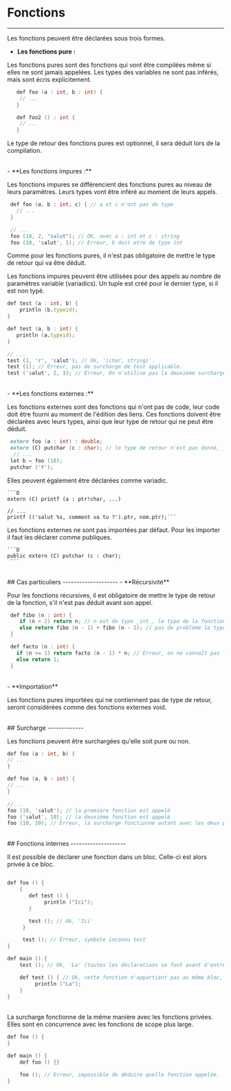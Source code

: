 # Fonctions
<hr>

Les fonctions peuvent être déclarées sous trois formes.
<br>
- **Les fonctions pure :**

 Les fonctions pures sont des fonctions qui vont être compilées même si elles ne sont jamais appelées.
 Les types des variables ne sont pas inférés, mais sont écris explicitement.
 
 ```D
    def foo (a : int, b : int) {
     // ...
    }

    def foo2 () : int {
     // ...
    }
  ```

  Le type de retour des fonctions pures est optionnel, il sera déduit lors de la compilation.

<br>
- **Les fonctions impures :**

 Les fonctions impures se différencient des fonctions pures au niveau de leurs paramètres.
 Leurs types vont être inféré au moment de leurs appels.
 
  ```D
   def foo (a, b : int, c) { // a et c n'ont pas de type
     // ...
   } 

   // ...
   foo (10, 2, "salut"); // OK, avec a : int et c : string
   foo (10, 'salut', 1); // Erreur, b doit etre de type int
   ```
   Comme pour les fonctions pures, il n'est pas obligatoire de mettre le type de retour qui va être déduit.
 
   Les fonctions impures peuvent être utilisées pour des appels au nombre de paramètres variable (variadics).
   Un tuple est créé pour le dernier type, si il est non typé.

   ```D
   def test (a : int, b) {
       println (b.typeid);
   }

   def test (a, b : int) {
      println (a.typeid);
   }

   // ...
   test (1, 'r', 'salut'); // Ok, '(char, string)'.
   test (1); // Erreur, pas de surcharge de test applicable.
   test ('salut', 2, 3); // Erreur, On n'utilise pas la deuxieme surcharge 'b' est typé.
   ```

<br>
- **Les fonctions externes :**

 Les fonctions externes sont des fonctions qui n'ont pas de code, leur code doit être fourni au moment de l'édition des liens.
 Ces fonctions doivent être déclarées avec leurs types, ainsi que leur type de retour qui ne peut être déduit.

  ```D
   extern foo (a : int) : double;
   extern (C) putchar (c : char); // le type de retour n'est pas donné, _void_ par défaut.
    // ...
   let b = foo (10);
   putchar ('Y'); 
   ```

   Elles peuvent également être déclarées comme variadic.

    ```D
    extern (C) printf (a : ptr!char, ...)
    
    // ...
    printf (('salut %s, comment va tu ?').ptr, nom.ptr);```

   Les fonctions externes ne sont pas importées par défaut. Pour les importer il faut les déclarer comme publiques.

    ```D    
    public extern (C) putchar (c : char);
     ```

<br>
## Cas particuliers
--------------------
 - **Récursivité**

 Pour les fonctions récursives, il est obligatoire de mettre le type de retour de la fonction, s'il n'est pas déduit avant son appel.

 ``` D
  def fibo (n : int) {
     if (n < 2) return n; // n est de type _int_, le type de la fonction est _int_
     else return fibo (n - 1) + fibo (n - 2); // pas de problème le type de fibo a été déduit
  }

  def facto (n : int) {
    if (n >= 1) return facto (n - 1) * n; // Erreur, on ne connaît pas le type de facto
    else return 1;
  }
 ```

<br>
 - **Importation**

 Les fonctions pures importées qui ne contiennent pas de type de retour, seront considérées comme des fonctions externes void.

<br>
## Surcharge
-------------

Les fonctions peuvent être surchargées qu'elle soit pure ou non.
```D
def foo (a : int, b) {
// ...
}

def foo (a, b : int) {
// ...
}

//...
foo (10, 'salut'); // la première fonction est appelé
foo ('salut', 10); // la deuxième fonction est appelé
foo (10, 10); // Erreur, la surcharge fonctionne autant avec les deux prototypes.
```

<br>
## Fonctions internes
--------------------

Il est possible de déclarer une fonction dans un bloc. Celle-ci est alors privée à ce bloc.

```D

def foo () {
    {
       def test () {
            println ("Ici");
       }

       test (); // Ok, 'Ici'
     }

     test (); // Erreur, symbole inconnu test
}

def main () {
    test (); // Ok, 'La' (toutes les déclarations se font avant d'entrer dans le bloc)

    def test () { // Ok, cette fonction n'appartient pas au même bloc, elle peut être redéfinie
         println ("La");
    }
}

```

<br>
La surcharge fonctionne de la même manière avec les fonctions privées. Elles sont en concurrence avec les fonctions de scope plus large.
<br>

```D
def foo () {
}

def main () {
    def foo () {}

    foo (); // Erreur, impossible de déduire quelle fonction appelée.
}

```

